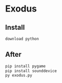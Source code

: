 # Exodus

## Install
```bash
download python
```

## After
```bash
pip install pygame
pip install sounddevice
py exodus.py
```
